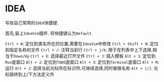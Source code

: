 # IDEA

写些自己常用的`IDEA`快捷键.

首先,装上`IdeaVim`插件. 将快捷键认为`Default`.

`Ctrl + N`: 定位到类名所在的位置,需要在`IdeaVim`中修改
`Ctrl + Shift + N`: 定位到指定名称的文件
`Ctrl + /`: 注释当前行
`Ctrl + j/k`: 用于在列表中上下选择,相当于`Down/Up`
`Ctrl + E`: 选择最近打开文件
`Ctrl + J`: 插入模板
`Alt + 1`: 定位到`Run`底窗口
`Alt + 2`: 定位到`TODO`底窗口
`Alt + 3`: 定位到`Terminal`底窗口
`Alt + R`: 运行
`Alt + J`: 选择当前光标所在标识符,可继续选择,同时替换名称
`Alt + [/]`: 光标跳转到上/下方法定义外
